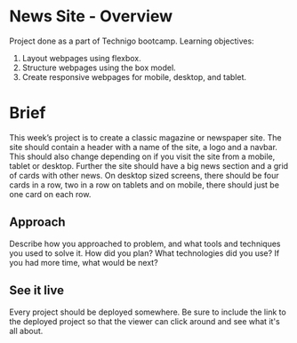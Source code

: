 # News Site - Overview
Project done as a part of Technigo bootcamp.
Learning objectives:
  1. Layout webpages using flexbox.
  2. Structure webpages using the box model.
  3. Create responsive webpages for mobile, desktop, and tablet.

# Brief
This week’s project is to create a classic magazine or newspaper site. The site should contain a header with a name of the site, a logo and a navbar. This should also change depending on if you visit the site from a mobile, tablet or desktop. Further the site should have a big news section and a grid of cards with other news. On desktop sized screens, there should be four cards in a row, two in a row on tablets and on mobile, there should just be one card on each row.

## Approach
Describe how you approached to problem, and what tools and techniques you used to solve it. How did you plan? What technologies did you use? If you had more time, what would be next?

## See it live
Every project should be deployed somewhere. Be sure to include the link to the deployed project so that the viewer can click around and see what it's all about.